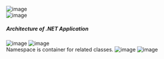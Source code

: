 ![image](https://github.com/user-attachments/assets/844b2974-cec7-405a-97be-253336643fe6)  
 ![image](https://github.com/user-attachments/assets/d9755ac6-de34-48a7-aeee-be3a19e00f84)  
 ##### Architecture of .NET Application  
 ![image](https://github.com/user-attachments/assets/1af593b3-ce49-4991-8a58-24fb2e9df26e) ![image](https://github.com/user-attachments/assets/a35ba9b6-6bcc-4317-9685-9952a189f4e6)  
 Namespace is container for related classes. 
 ![image](https://github.com/user-attachments/assets/e969afe2-248e-4068-8496-833bb7c30e8c) ![image](https://github.com/user-attachments/assets/ceffd3ae-648a-4cef-b7cd-2702fd6d8663)  
 




 

